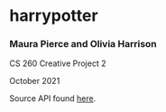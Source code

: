 # harrypotter

### Maura Pierce and Olivia Harrison

CS 260 Creative Project 2

October 2021

Source API found [here](https://hp-api.herokuapp.com/).
